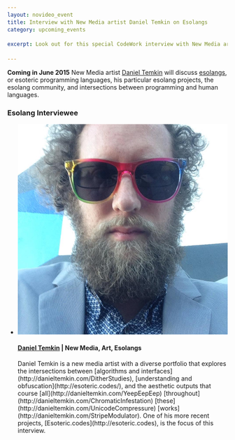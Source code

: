 ```yaml
---
layout: novideo_event
title: Interview with New Media artist Daniel Temkin on Esolangs
category: upcoming_events

excerpt: Look out for this special CodeWork interview with New Media artist [Daniel Temkin](http://danieltemkin.com/). We will discuss esolangs, or esoteric programming languages, his particular esolang projects, the esolang community, and intersections between programming and human languages.

---
```


**Coming in June 2015** New Media artist [Daniel Temkin](http://danieltemkin.com/) will discuss [esolangs](http://esoteric.codes), or esoteric programming languages, his particular esolang projects, the esolang community, and intersections between programming and human languages.

<!-- INTERVIEWEE -->
<section id="speakers" class="speakers">
  <h3 class="section-header">Esolang Interviewee</h3>
  <ul class="speakers-list">
    <li class="speakers-item">
      <span class="speaker-photo">
        <img class="photo" src="/images/temkin.jpg" alt="Profile image of Temkin" />
      </span>
      <h4 class="speakers-name">
        <a href="http://esoteric.codes" target="_blank">Daniel Temkin</a> | New Media, Art, Esolangs
      </h4>
      <p class="speakers-bio">
        Daniel Temkin is a new media artist with a diverse portfolio that explores the intersections between [algorithms and interfaces](http://danieltemkin.com/DitherStudies), [understanding and obfuscation](http://esoteric.codes/), and the aesthetic outputs that course [all](http://danieltemkin.com/YeepEepEep) [throughout](http://danieltemkin.com/ChromaticInfestation) [these](http://danieltemkin.com/UnicodeCompressure) [works](http://danieltemkin.com/StripeModulator). One of his more recent projects, [Esoteric.codes](http://esoteric.codes), is the focus of this interview.
      </p>
    </li>
  </ul>
</section>
<!-- / INTERVIEWEE -->
